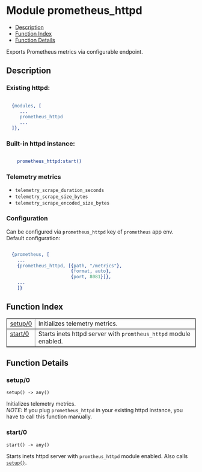 

# Module prometheus_httpd #
* [Description](#description)
* [Function Index](#index)
* [Function Details](#functions)

Exports Prometheus metrics via configurable endpoint.

<a name="description"></a>

## Description ##
### Existing httpd:<br />

```erlang

  {modules, [
     ...
     prometheus_httpd
     ...
  ]},
```

### Built-in httpd instance:<br />

```erlang

    prometheus_httpd:start()
```

### Telemetry metrics

- `telemetry_scrape_duration_seconds`
- `telemetry_scrape_size_bytes`
- `telemetry_scrape_encoded_size_bytes`

### Configuration
Can be configured via `prometheus_httpd` key of `prometheus` app env.<br />
Default configuration:

```erlang

  {prometheus, [
    ...
    {prometheus_httpd, [{path, "/metrics"},
                        {format, auto},
                        {port, 8081}]},
    ...
    ]}
```
<a name="index"></a>

## Function Index ##


<table width="100%" border="1" cellspacing="0" cellpadding="2" summary="function index"><tr><td valign="top"><a href="#setup-0">setup/0</a></td><td>
Initializes telemetry metrics.</td></tr><tr><td valign="top"><a href="#start-0">start/0</a></td><td>
Starts inets httpd server with <code>promtheus_httpd</code> module enabled.</td></tr></table>


<a name="functions"></a>

## Function Details ##

<a name="setup-0"></a>

### setup/0 ###

`setup() -> any()`

Initializes telemetry metrics.<br />
*NOTE:* If you plug `prometheus_httpd` in your existing httpd instance,
you have to call this function manually.

<a name="start-0"></a>

### start/0 ###

`start() -> any()`

Starts inets httpd server with `promtheus_httpd` module enabled.
Also calls [`setup()`](#setup-0).

